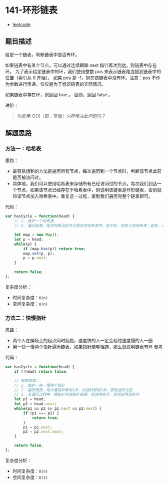 # 141-环形链表

- [leetcode](https://leetcode-cn.com/problems/linked-list-cycle)

## 题目描述

给定一个链表，判断链表中是否有环。

如果链表中有某个节点，可以通过连续跟踪 next 指针再次到达，则链表中存在环。 为了表示给定链表中的环，我们使用整数 pos 来表示链表尾连接到链表中的位置（索引从 0 开始）。 如果 pos 是 -1，则在该链表中没有环。注意：pos 不作为参数进行传递，仅仅是为了标识链表的实际情况。

如果链表中存在环，则返回 true 。 否则，返回 false 。

进阶：
> 你能用 O(1)（即，常量）内存解决此问题吗？

## 解题思路

### 方法一：哈希表

思路：
- 最容易想到的方法是遍历所有节点，每次遍历到一个节点时，判断该节点此前是否被访问过。
- 具体地，我们可以使用哈希表来存储所有已经访问过的节点。每次我们到达一个节点，如果该节点已经存在于哈希表中，则说明该链表是环形链表，否则就将该节点加入哈希表中。重复这一过程，直到我们遍历完整个链表即可。


代码：
```js
var hasCycle = function(head) {
    // 1. 维护一个哈希表
    // 2. 遍历链表，每次判断当前节点是否在哈希表中，若不在，则加入到哈希表；若在，说明有环，返回true

    let map = new Map();
    let p = head;
    while(p) {
        if (map.has(p)) return true;
        map.set(p, p);
        p = p.next;
    }
    
    return false;
};
```

复杂度分析：
- 时间复杂度：`O(n)`
- 空间复杂度：`O(n)`
### 方法二：快慢指针

思路：
- 两个人在操场上的起点同时起跑，速度快的人一定会超过速度慢的人一圈
- 用一快一慢两个指针遍历链表，如果指针能够相遇，那么就说明链表有环
[参考](https://leetcode-cn.com/problems/linked-list-cycle/solution/huan-xing-lian-biao-by-leetcode-solution/)


代码：
```js
var hasCycle = function(head) {
    if (!head) return false;

    // 解题思路：
    // 1. 维护一快一慢两个指针
    // 2. 遍历链表，每次慢指针移动1步，快指针移动2步，直到指针为空
    // 3. 若遍历过程中，慢指针和快指针相遇，则说明有环，否则说明没有环
    let p1 = head;
    let p2 = head.next;
    while(p1 && p2 && p1.next && p2.next) {
        if (p1 === p2) {
            return true;
        }
        p1 = p1.next;
        p2 = p2.next.next;
    }

    return false;
};
```

复杂度分析：
- 时间复杂度：`O(n)`
- 空间复杂度：`O(1)`